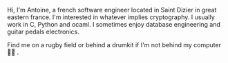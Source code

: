Hi, I'm Antoine, a french software engineer located in Saint Dizier in great eastern france.
I'm interested in whatever implies cryptography. I usually work in C, Python and ocaml.
I sometimes enjoy database engineering and guitar pedals electronics.

Find me on a rugby field or behind a drumkit if I'm not behind my computer 🏉🥁 .

